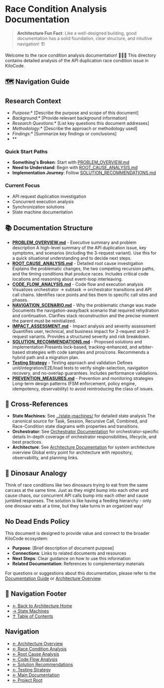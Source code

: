 # Race Condition Analysis Documentation

> **Architecture Fun Fact**: Like a well-designed building, good documentation has a solid foundation, clear structure, and intuitive navigation! 🏗️

Welcome to the race condition analysis documentation! 🏃‍♂️💨 This directory contains detailed analysis
of the API duplication race condition issue in KiloCode.

## 🗺️ Navigation Guide

## Research Context
- *Purpose:*\* \[Describe the purpose and scope of this document]
- *Background:*\* \[Provide relevant background information]
- *Research Questions:*\* \[List key questions this document addresses]
- *Methodology:*\* \[Describe the approach or methodology used]
- *Findings:*\* \[Summarize key findings or conclusions]
- \*\*

### Quick Start Paths
- **Something's Broken**: Start with [PROBLEM\_OVERVIEW.md](PROBLEM_OVERVIEW.md)
- **Need to Understand**: Begin with [ROOT\_CAUSE\_ANALYSIS.md](ROOT_CAUSE_ANALYSIS.md)
- **Implementation Journey**: Follow [SOLUTION\_RECOMMENDATIONS.md](SOLUTION_RECOMMENDATIONS.md)

### Current Focus
- API request duplication investigation
- Concurrent execution analysis
- Synchronization solutions
- State machine documentation

## 📚 Documentation Structure
- **[PROBLEM\_OVERVIEW.md](PROBLEM_OVERVIEW.md)** - Executive summary and problem description A
  high-level summary of the API duplication issue, key symptoms, and scenarios (including the
  3-request variant). Use this for a quick situational understanding and to decide next steps.
- **[ROOT\_CAUSE\_ANALYSIS.md](ROOT_CAUSE_ANALYSIS.md)** - Detailed root cause investigation Explains
  the problematic changes, the two competing recursion paths, and the timing conditions that produce
  races. Includes critical code locations and reasoning about event-loop interleaving.
- **[CODE\_FLOW\_ANALYSIS.md](CODE_FLOW_ANALYSIS.md)** - Code flow and execution analysis Visualizes
  orchestrator → subtask → orchestrator transitions and API call chains. Identifies race points and
  ties them to specific call sites and phases.
- **[NAVIGATION\_SCENARIO.md](NAVIGATION_SCENARIO.md)** - Why the problematic change was made
  Documents the navigation-away/back scenario that required rehydration and continuation. Clarifies
  stack reconstruction and the precise moment the parent must be reinitialized.
- **[IMPACT\_ASSESSMENT.md](IMPACT_ASSESSMENT.md)** - Impact analysis and severity assessment
  Quantifies user, technical, and business impact for 2-request and 3-request variants. Provides a
  structured severity and risk breakdown.
- **[SOLUTION\_RECOMMENDATIONS.md](SOLUTION_RECOMMENDATIONS.md)** - Proposed solutions and
  implementation Presents lock-based, tracking-enhanced, and arbiter-based strategies with code
  samples and pros/cons. Recommends a hybrid path and a migration plan.
- **[Testing Strategy](TESTING_STRATEGY.md)** - Testing approach and validation Defines
  unit/integration/E2E/load tests to verify single-selection, navigation recovery, and no-overlap
  guarantees. Includes performance validations.
- **[PREVENTION\_MEASURES.md](PREVENTION_MEASURES.md)** - Prevention and monitoring strategies
  Long-term design patterns (FSM enforcement, policy engine, idempotency, observability) to avoid
  reintroducing the class of issues.

## 🔗 Cross-References
- **State Machines**: See [../state-machines/](../state-machines/) for detailed state analysis The
  canonical source for Task, Session, Recursive Call, Combined, and Race-Condition state diagrams
  with properties and transitions.
- **Orchestrator**: See [Orchestrator Documentation](../../orchestrator/) for orchestrator-specific details
  In-depth coverage of orchestrator responsibilities, lifecycle, and best practices.
- **Architecture**: See [Architecture Documentation](../../../README.md) for system architecture overview Global entry
  point for architecture with repository, observability, and planning links.

## 🦕 Dinosaur Analogy

Think of race conditions like two dinosaurs trying to eat from the same carcass at the same time.
Just as they might bump into each other and cause chaos, our concurrent API calls bump into each
other and cause jumbled responses. The solution is like having a feeding hierarchy - only one
dinosaur eats at a time, but they take turns in an organized way!

## No Dead Ends Policy

This document is designed to provide value and connect to the broader KiloCode ecosystem:
- **Purpose**: \[Brief description of document purpose]
- **Connections**: Links to related documents and resources
- **Next Steps**: Clear guidance on how to use this information
- **Related Documentation**: References to complementary materials

For questions or suggestions about this documentation, please refer to the [Documentation Guide](../../DOCUMENTATION_GUIDE.md) or [Architecture Overview](../architecture/../README.md).

## 🧭 Navigation Footer
- [← Back to Architecture Home](../../../README.md)
- [→ State Machines](../state-machines/../README.md)
- [↑ Table of Contents](../../../README.md)

## Navigation
- [← Architecture Overview](../../../README.md)
- [← Race Condition Analysis](../README.md)
- [← Root Cause Analysis](ROOT_CAUSE_ANALYSIS.md)
- [← Code Flow Analysis](CODE_FLOW_ANALYSIS.md)
- [← Solution Recommendations](SOLUTION_RECOMMENDATIONS.md)
- [← Testing Strategy](TESTING_STRATEGY.md)
- [← Main Documentation](../../../README.md)
- [← Project Root](../../../../README.md)
